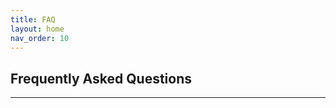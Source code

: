 ```yaml
---
title: FAQ
layout: home
nav_order: 10
---
```


## Frequently Asked Questions


----

[Testscope.io]: https://testscope.io
[Pricing]: https://testscope.io/pricing
[Terms & condition]: https://testscope.io/tc

